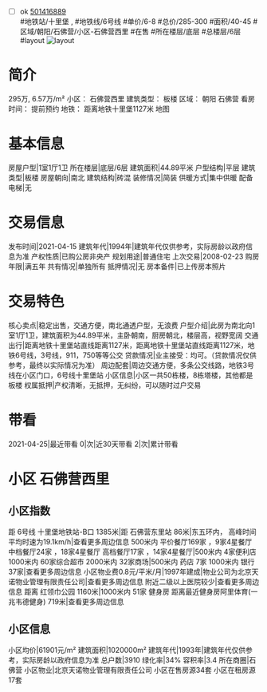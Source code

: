 - [ ] ok [501416889](https://bj.5i5j.com/ershoufang/501416889.html)  
 #地铁站/十里堡 ,  #地铁线/6号线
#单价/6-8 #总价/285-300 #面积/40-45   #区域/朝阳/石佛营/小区-石佛营西里 #在售 #所在楼层/底层 #总楼层/6层 #layout 
![layout](http://image2a.5i5j.com/bdir/layout/0e59c1266d904a2da436319020fc4660.jpg_P5.jpg) 
# 简介 
 295万,  6.57万/m² 
小区： 石佛营西里
建筑类型： 板楼
区域： 朝阳 石佛营
看房时间： 提前预约
地铁： 距离地铁十里堡1127米 地图
# 基本信息 
 房屋户型|1室1厅1卫
所在楼层|底层/6层
建筑面积|44.89平米
户型结构|平层
建筑类型|板楼
房屋朝向|南北
建筑结构|砖混
装修情况|简装
供暖方式|集中供暖
配备电梯|无
# 交易信息 
 发布时间|2021-04-15
建筑年代|1994年|建筑年代仅供参考，实际房龄以政府信息为准
产权性质|已购公房非央产
规划用途|普通住宅
上次交易|2008-02-23
购房年限|满五年
共有情况|单独所有
抵押情况|无
房本备件|已上传房本照片
# 交易特色 
 核心卖点|稳定出售，交通方便，南北通透户型，无浪费
户型介绍|此房为南北向1室1厅1卫，建筑面积为44.89平米，主卧朝南，厨房朝北，楼层高，视野宽阔
交通出行|距离地铁十里堡站直线距离1127米，距离地铁十里堡站直线距离1127米，地铁6号线，3号线，911，750等等公交
贷款情况|业主接受：均可。（贷款情况仅供参考，最终以实际情况为准）
周边配套|周边交通方便，多条公交线路，地铁3号线在小区门口，6号线十里堡站
小区信息|小区一共50栋楼，8栋塔楼，其他都是板楼
权属抵押|产权清晰，无抵押，无纠纷，可以随时过户交易
# 带看 
 2021-04-25|最近带看	 0|次|近30天带看	 2|次|累计带看
# 小区 石佛营西里
## 小区指数 
 距 6号线 十里堡地铁站-B口 1385米|距 石佛营东里站 86米|东五环内， 高峰时间平均时速为19.1km/h|查看更多周边信息
500米内 平价餐厅169家 ，9家4星餐厅
中档餐厅24家 ，18家4星餐厅
高档餐厅17家 ，14家4星餐厅|500米内 4家便利店
1000米内 60家综合超市
2000米内 32家商场|500米内 药店 7家
1000米内 银行 37家|查看更多周边信息
小区物业费0.8元/平米/月|1997年建成|物业公司为北京天诺物业管理有限责任公司|查看更多周边信息
附近二级以上医院较少|查看更多周边信息
距离 红领巾公园 1160米|1000米内 51家 健身房
距离最近健身房阿里体育(一兆韦德健身) 719米|查看更多周边信息
## 小区信息 
 小区均价|61901元/m²
建筑面积|1020000m²
建筑年代|1993年|建筑年代仅供参考，实际房龄以政府信息为准
总户数|3910
绿化率|34%
容积率|3.4
所在商圈|石佛营
小区物业|北京天诺物业管理有限责任公司
小区在售房源34套
小区在租房源17套
